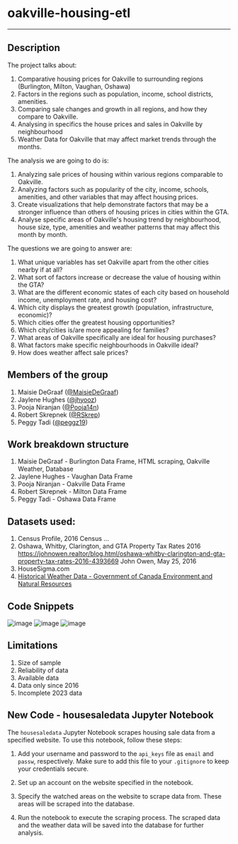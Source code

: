 # oakville-housing-etl

__________________________

## Description

The project talks about:

1. Comparative housing prices for Oakville to surrounding regions (Burlington, Milton, Vaughan, Oshawa)
2. Factors in the regions such as population, income, school districts, amenities.
3. Comparing sale changes and growth in all regions, and how they compare to Oakville.
4. Analysing in specifics the house prices and sales in Oakville by neighbourhood
5. Weather Data for Oakville that may affect market trends through the months.

The analysis we are going to do is:
1. Analyzing sale prices of housing within various regions comparable to Oakville.
2. Analyzing factors such as popularity of the city, income, schools, amenities, and other variables that may affect housing prices.
3. Create visualizations that help demonstrate factors that may be a stronger influence than others of housing prices in cities within the GTA.
4. Analyse specific areas of Oakville's housing trend by neighbourhood, house size, type, amenities and weather patterns that may affect this month by month.

The questions we are going to answer are:
1. What unique variables has set Oakville apart from the other cities nearby if at all?
2. What sort of factors increase or decrease the value of housing within the GTA?
3. What are the different economic states of each city based on household income, unemployment rate, and housing cost?
4. Which city displays the greatest growth (population, infrastructure, economic)?
5. Which cities offer the greatest housing opportunities?
6. Which city/cities is/are more appealing for families?
7. What areas of Oakville specifically are ideal for housing purchases?
8. What factors make specific neighbourhoods in Oakville ideal?
9. How does weather affect sale prices?

## Members of the group
1. Maisie DeGraaf ([@MaisieDeGraaf](https://github.com/MaisieDeGraaf))
2. Jaylene Hughes ([@jhyooz](https://github.com/jhyooz))
3. Pooja Niranjan ([@Pooja14n](https://github.com/Pooja14n))
4. Robert Skrepnek ([@RSkrep](https://github.com/RSkrep))
5. Peggy Tadi ([@peggz19](https://github.com/peggz19))


## Work breakdown structure
1. Maisie DeGraaf - Burlington Data Frame, HTML scraping, Oakville Weather, Database
2. Jaylene Hughes - Vaughan Data Frame
3. Pooja Niranjan - Oakville Data Frame
4. Robert Skrepnek - Milton Data Frame
5. Peggy Tadi - Oshawa Data Frame

## Datasets used:
1. Census Profile, 2016 Census
...
11. Oshawa, Whitby, Clarington, and GTA Property Tax Rates 2016
https://johnowen.realtor/blog.html/oshawa-whitby-clarington-and-gta-property-tax-rates-2016-4393669
John Owen, May 25, 2016
12. HouseSigma.com
13. [Historical Weather Data - Government of Canada Environment and Natural Resources](https://climate.weather.gc.ca/historical_data/search_historic_data_e.html)

## Code Snippets
![image](https://github.com/MaisieDeGraaf/oakville-housing-analysis/assets/144713762/bd556054-22a7-4172-8568-dff1b3b5c14c)
![image](https://github.com/MaisieDeGraaf/oakville-housing-analysis/assets/144713762/f7150cf1-1f5a-40f6-a7a3-4ab1525346c1)
![image](https://github.com/MaisieDeGraaf/oakville-housing-analysis/assets/144713762/661dc7dc-9769-45b3-9c45-78951eb05ae6)


## Limitations
1. Size of sample
2. Reliability of data
3. Available data
4. Data only since 2016
5. Incomplete 2023 data

## New Code - housesaledata Jupyter Notebook
The `housesaledata` Jupyter Notebook scrapes housing sale data from a specified website. To use this notebook, follow these steps:

1. Add your username and password to the `api_keys` file as `email` and `passw`, respectively. Make sure to add this file to your `.gitignore` to keep your credentials secure.

2. Set up an account on the website specified in the notebook.

3. Specify the watched areas on the website to scrape data from. These areas will be scraped into the database.

4. Run the notebook to execute the scraping process. The scraped data and the weather data will be saved into the database for further analysis.

